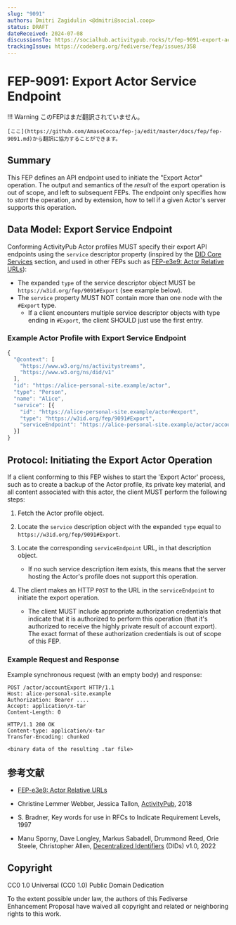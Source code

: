 ```yaml
---
slug: "9091"
authors: Dmitri Zagidulin <@dmitri@social.coop>
status: DRAFT
dateReceived: 2024-07-08
discussionsTo: https://socialhub.activitypub.rocks/t/fep-9091-export-actor-service-endpoint/4354
trackingIssue: https://codeberg.org/fediverse/fep/issues/358
---
```

# FEP-9091: Export Actor Service Endpoint
!!! Warning
    このFEPはまだ翻訳されていません。

    [ここ](https://github.com/AmaseCocoa/fep-ja/edit/master/docs/fep/fep-9091.md)から翻訳に協力することができます。

## Summary

This FEP defines an API endpoint used to initiate the "Export Actor" operation.
The output and semantics of the _result_ of the export operation is out of scope, and left
to subsequent FEPs.
The endpoint only specifies how to _start_ the operation, and by extension, how to tell if
a given Actor's server supports this operation.

## Data Model: Export Service Endpoint

Conforming ActivityPub Actor profiles MUST specify their export API endpoints using the
`service` descriptor property (inspired by the 
[DID Core Services](https://www.w3.org/TR/did-core/#services) section, and used in other
FEPs such as [FEP-e3e9: Actor Relative URLs][FEP-e3e9]):

* The expanded `type` of the service descriptor object MUST be `https://w3id.org/fep/9091#Export` (see example below).
* The `service` property MUST NOT contain more than one node with the `#Export` type.
    - If a client encounters multiple service descriptor objects with type ending in
      `#Export`, the client SHOULD just use the first entry.

### Example Actor Profile with Export Service Endpoint

```js
{
  "@context": [
    "https://www.w3.org/ns/activitystreams",
    "https://www.w3.org/ns/did/v1"
  ],
  "id": "https://alice-personal-site.example/actor",
  "type": "Person",
  "name": "Alice",
  "service": [{
    "id": "https://alice-personal-site.example/actor#export",
    "type": "https://w3id.org/fep/9091#Export",
    "serviceEndpoint": "https://alice-personal-site.example/actor/accountExport"
  }]
}
```

## Protocol: Initiating the Export Actor Operation

If a client conforming to this FEP wishes to start the 'Export Actor' process, such as to
create a backup of the Actor profile, its private key material, and all content associated
with this actor, the client MUST perform the following steps:

1. Fetch the Actor profile object.
2. Locate the `service` description object with the expanded `type` equal to `https://w3id.org/fep/9091#Export`.
3. Locate the corresponding `serviceEndpoint` URL, in that description object.

    * If no such service description item exists, this means that the server hosting the
      Actor's profile does not support this operation.

4. The client makes an HTTP `POST` to the URL in the `serviceEndpoint` to initiate the
   export operation.

    * The client MUST include appropriate authorization credentials that indicate that
      it is authorized to perform this operation (that it's authorized to receive the
      highly private result of account export). The exact format of these authorization
      credentials is out of scope of this FEP.

### Example Request and Response

Example synchronous request (with an empty body) and response:

```http
POST /actor/accountExport HTTP/1.1
Host: alice-personal-site.example
Authorization: Bearer ....
Accept: application/x-tar
Content-Length: 0
```

```http
HTTP/1.1 200 OK
Content-type: application/x-tar
Transfer-Encoding: chunked

<binary data of the resulting .tar file>
```

## 参考文献

* [FEP-e3e9: Actor Relative URLs][FEP-e3e9]

* Christine Lemmer Webber, Jessica Tallon, [ActivityPub][AP], 2018
* S. Bradner, Key words for use in RFCs to Indicate Requirement Levels, 1997
* Manu Sporny, Dave Longley, Markus Sabadell, Drummond Reed, Orie Steele,  Christopher Allen, [Decentralized Identifiers][DID] (DIDs) v1.0, 2022

[AP]: https://www.w3.org/TR/activitypub/
[DID]: https://www.w3.org/TR/did-core/
[FEP-e3e9]: https://codeberg.org/fediverse/fep/src/branch/main/fep/e3e9/fep-e3e9.md

## Copyright

CC0 1.0 Universal (CC0 1.0) Public Domain Dedication

To the extent possible under law, the authors of this Fediverse Enhancement
Proposal have waived all copyright and related or neighboring rights to this work.
